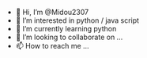 - 👋 Hi, I’m @Midou2307
- 👀 I’m interested in python / java script 
- 🌱 I’m currently learning python
- 💞️ I’m looking to collaborate on ...
- 📫 How to reach me ...

<!---
Midou2307/Midou2307 is a ✨ special ✨ repository because its `README.md` (this file) appears on your GitHub profile.
You can click the Preview link to take a look at your changes.
--->
